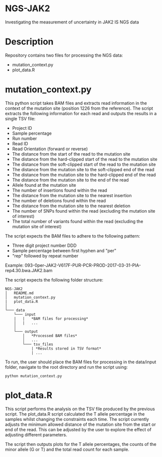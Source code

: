 # NGS-JAK2
Investigating the measurement of uncertainty in JAK2 IS NGS data

# Description
Repository contains two files for processing the NGS data:
- mutation_context.py
- plot_data.R

# mutation_context.py
This python script takes BAM files and extracts read information in the context of the mutation site (position 1226 from the reference). The script extracts the following information for each read and outputs the results in a single TSV file:
-	Project ID
-	Sample percentage
-	Run number
-	Read ID
-	Read Orientation (forward or reverse)
-	The distance from the start of the read to the mutation site
-	The distance from the hard-clipped start of the read to the mutation site
-	The distance from the soft-clipped start of the read to the mutation site
-	The distance from the mutation site to the soft-clipped end of the read
-	The distance from the mutation site to the hard-clipped end of the read
-	The distance from the mutation site to the end of the read
-	Allele found at the mutation site
-	The number of insertions found within the read
-	The distance from the mutation site to the nearest insertion
-	The number of deletions found within the read
-	The distance from the mutation site to the nearest deletion
-	The number of SNPs found within the read (excluding the mutation site of interest)
-	The total number of variants found within the read (excluding the mutation site of interest)

The script expects the BAM files to adhere to the following pattern:
- Three digit project number DDD
- Sample percentage between first hyphen and "per"
- "rep" followed by repeat number

Example: 093-0per-JAK2-V617F-PUR-PCR-PROD-2017-03-31-PIA-rep4.30.bwa.JAK2.bam

The script expects the following folder structure:

```
NGS-JAK2
│   README.md
│   mutation_context.py
|   plot_data.R
│
└─── data
    └─── input
    |   |   *BAM files for processing*
    │   |   ...
    │
    └─── output
        │   *Processed BAM files*
        │   ...
        └─── tsv_files
            | *Results stored in TSV format*
            | ...
 ```
 
To run, the user should place the BAM files for processing in the data/input folder, navigate to the root directory and run the script using:

```
python mutation_context.py
```

# plot_data.R
This script performs the analysis on the TSV file produced by the previous script. The plot_data.R script calculated the T allele percentage in the samples whilst changing the constraints each time. The script currently adjusts the minimum allowed distance of the mutation site from the start or end of the read. This can be adjusted by the user to explore the effect of adjusting different parameters.

The script then outputs plots for the T allele percentages, the counts of the minor allele (G or T) and the total read count for each sample.
